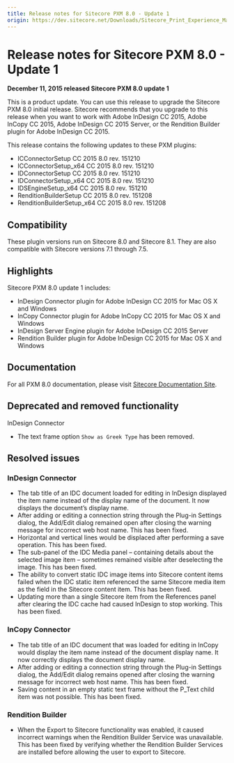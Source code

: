 ```yaml
---
title: Release notes for Sitecore PXM 8.0 - Update 1
origin: https://dev.sitecore.net/Downloads/Sitecore_Print_Experience_Manager/8_0/PXM_80_U1/Release_Notes
---
```


# Release notes for Sitecore PXM 8.0 - Update 1

**December 11, 2015 released Sitecore PXM 8.0 update 1**

This is a product update. You can use this release to upgrade the Sitecore PXM 8.0 initial release. Sitecore recommends that you upgrade to this release when you want to work with Adobe InDesign CC 2015, Adobe InCopy CC 2015, Adobe InDesign CC 2015 Server, or the Rendition Builder plugin for Adobe InDesign CC 2015.

This release contains the following updates to these PXM plugins:

-   ICConnectorSetup CC 2015 8.0 rev. 151210
-   ICConnectorSetup_x64 CC 2015 8.0 rev. 151210
-   IDConnectorSetup CC 2015 8.0 rev. 151210
-   IDConnectorSetup_x64 CC 2015 8.0 rev. 151210
-   IDSEngineSetup_x64 CC 2015 8.0 rev. 151210
-   RenditionBuilderSetup CC 2015 8.0 rev. 151208
-   RenditionBuilderSetup_x64 CC 2015 8.0 rev. 151208

## Compatibility

These plugin versions run on Sitecore 8.0 and Sitecore 8.1. They are also compatible with Sitecore versions 7.1 through 7.5.

## Highlights

Sitecore PXM 8.0 update 1 includes:

-   InDesign Connector plugin for Adobe InDesign CC 2015 for Mac OS X and Windows
-   InCopy Connector plugin for Adobe InCopy CC 2015 for Mac OS X and Windows
-   InDesign Server Engine plugin for Adobe InDesign CC 2015 Server
-   Rendition Builder plugin for Adobe InDesign CC 2015 for Mac OS X and Windows

## Documentation

For all PXM 8.0 documentation, please visit [Sitecore Documentation Site](https://doc.sitecore.net/print_experience_manager).

## Deprecated and removed functionality

InDesign Connector

-   The text frame option `Show as Greek Type` has been removed.

## Resolved issues

### InDesign Connector

-   The tab title of an IDC document loaded for editing in InDesign displayed the item name instead of the display name of the document. It now displays the document’s display name.
-   After adding or editing a connection string through the Plug-in Settings dialog, the Add/Edit dialog remained open after closing the warning message for incorrect web host name. This has been fixed.
-   Horizontal and vertical lines would be displaced after performing a save operation. This has been fixed.
-   The sub-panel of the IDC Media panel – containing details about the selected image item – sometimes remained visible after deselecting the image. This has been fixed.
-   The ability to convert static IDC image items into Sitecore content items failed when the IDC static item referenced the same Sitecore media item as the field in the Sitecore content item. This has been fixed.
-   Updating more than a single Sitecore item from the References panel after clearing the IDC cache had caused InDesign to stop working. This has been fixed.

### InCopy Connector

-   The tab title of an IDC document that was loaded for editing in InCopy would display the item name instead of the document display name. It now correctly displays the document display name.
-   After adding or editing a connection string through the Plug-in Settings dialog, the Add/Edit dialog remains opened after closing the warning message for incorrect web host name. This has been fixed.
-   Saving content in an empty static text frame without the P_Text child item was not possible. This has been fixed.

### Rendition Builder

-   When the Export to Sitecore functionality was enabled, it caused incorrect warnings when the Rendition Builder Service was unavailable. This has been fixed by verifying whether the Rendition Builder Services are installed before allowing the user to export to Sitecore.